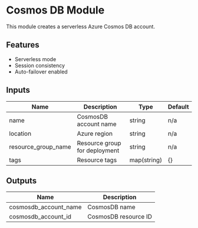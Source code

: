 # Cosmos DB Module

This module creates a serverless Azure Cosmos DB account.

## Features
- Serverless mode
- Session consistency
- Auto-failover enabled

## Inputs
| Name                | Description                  | Type        | Default |
|---------------------|------------------------------|-------------|---------|
| name                | CosmosDB account name        | string      | n/a     |
| location            | Azure region                 | string      | n/a     |
| resource_group_name | Resource group for deployment| string      | n/a     |
| tags                | Resource tags                | map(string) | {}      |

## Outputs
| Name                 | Description               |
|----------------------|---------------------------|
| cosmosdb_account_name| CosmosDB name             |
| cosmosdb_account_id  | CosmosDB resource ID      |
